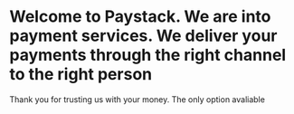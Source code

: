 # Welcome to Paystack. We are into payment services. We deliver your payments through the right channel to the right person
Thank you for trusting us with your money. The only option avaliable
